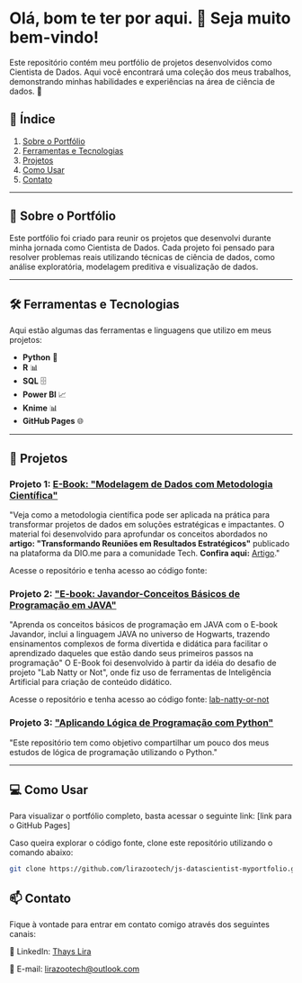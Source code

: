 # Olá, bom te ter por aqui. 👋 Seja muito bem-vindo!

Este repositório contém meu portfólio de projetos desenvolvidos como Cientista de Dados. Aqui você encontrará uma coleção dos meus trabalhos, demonstrando minhas habilidades e experiências na área de ciência de dados. 🚀

## 📑 Índice

1. [Sobre o Portfólio](#sobre-o-portfólio)
2. [Ferramentas e Tecnologias](#ferramentas-e-tecnologias)
3. [Projetos](#projetos)
4. [Como Usar](#como-usar)
5. [Contato](#contato)

---

## 📌 Sobre o Portfólio

Este portfólio foi criado para reunir os projetos que desenvolvi durante minha jornada como Cientista de Dados. Cada projeto foi pensado para resolver problemas reais utilizando técnicas de ciência de dados, como análise exploratória, modelagem preditiva e visualização de dados.

---

## 🛠️ Ferramentas e Tecnologias

Aqui estão algumas das ferramentas e linguagens que utilizo em meus projetos:

- **Python** 🐍
- **R** 📊
- **SQL** 🗄️
- **Power BI** 📈
- **Knime** 📊
- **GitHub Pages** 🌐

---

## 🌟 Projetos

### Projeto 1: [E-Book: "Modelagem de Dados com Metodologia Científica"](https://thayss-organization.gitbook.io/modelagem-de-dados-com-metodologia-cientifica)
"Veja como a metodologia científica pode ser aplicada na prática para transformar projetos de dados em soluções estratégicas e impactantes. O material foi desenvolvido para aprofundar os conceitos abordados no **artigo: "Transformando Reuniões em Resultados Estratégicos"** publicado na plataforma da DIO.me para a comunidade Tech. **Confira aqui:** [Artigo](https://web.dio.me/articles/transformando-reunioes-em-resultados-estrategicos-cd481c8a06af?back=/articles)."

Acesse o repositório e tenha acesso ao código fonte: 

### Projeto 2: ["E-book: Javandor-Conceitos Básicos de Programação em JAVA"](https://thayss-organization.gitbook.io/javandor)
"Aprenda os conceitos básicos de programação em JAVA com o E-book Javandor, inclui a linguagem JAVA no universo de Hogwarts, trazendo ensinamentos complexos de forma divertida e didática para facilitar o aprendizado daqueles que estão dando seus primeiros passos na programação" O E-Book foi desenvolvido à partir da idéia do desafio de projeto "Lab Natty or Not", onde fiz uso de ferramentas de Inteligência Artificial para criação de conteúdo didático.

Acesse o repositório e tenha acesso ao código fonte: [lab-natty-or-not](https://github.com/lirazootech/lab-natty-or-not)

### Projeto 3: ["Aplicando Lógica de Programação com Python"](https://github.com/lirazootech/aplicando-logica-com-python)
"Este repositório tem como objetivo compartilhar um pouco dos meus estudos de lógica de programação utilizando o Python."

---

## 💻 Como Usar

Para visualizar o portfólio completo, basta acessar o seguinte link: [link para o GitHub Pages]

Caso queira explorar o código fonte, clone este repositório utilizando o comando abaixo:

```bash
git clone https://github.com/lirazootech/js-datascientist-myportfolio.git

```

## 📫 Contato

Fique à vontade para entrar em contato comigo através dos seguintes canais:

🔗 LinkedIn: [Thays Lira](https://linkedin.com/in/lirazootech)

📧 E-mail: lirazootech@outlook.com
